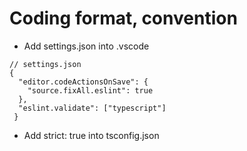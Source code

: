 # Coding format, convention
- Add settings.json into .vscode
```
// settings.json
{
  "editor.codeActionsOnSave": {
    "source.fixAll.eslint": true
  },
  "eslint.validate": ["typescript"]
 }
 ```` 
- Add strict: true into tsconfig.json
